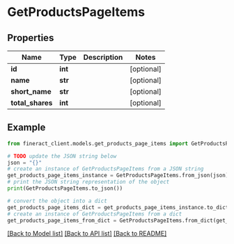 # GetProductsPageItems


## Properties

Name | Type | Description | Notes
------------ | ------------- | ------------- | -------------
**id** | **int** |  | [optional] 
**name** | **str** |  | [optional] 
**short_name** | **str** |  | [optional] 
**total_shares** | **int** |  | [optional] 

## Example

```python
from fineract_client.models.get_products_page_items import GetProductsPageItems

# TODO update the JSON string below
json = "{}"
# create an instance of GetProductsPageItems from a JSON string
get_products_page_items_instance = GetProductsPageItems.from_json(json)
# print the JSON string representation of the object
print(GetProductsPageItems.to_json())

# convert the object into a dict
get_products_page_items_dict = get_products_page_items_instance.to_dict()
# create an instance of GetProductsPageItems from a dict
get_products_page_items_from_dict = GetProductsPageItems.from_dict(get_products_page_items_dict)
```
[[Back to Model list]](../README.md#documentation-for-models) [[Back to API list]](../README.md#documentation-for-api-endpoints) [[Back to README]](../README.md)


